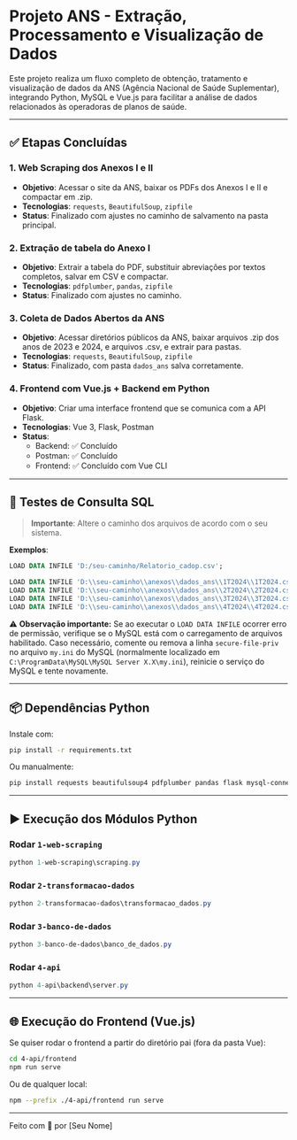 # Projeto ANS - Extração, Processamento e Visualização de Dados

Este projeto realiza um fluxo completo de obtenção, tratamento e visualização de dados da ANS (Agência Nacional de Saúde Suplementar), integrando Python, MySQL e Vue.js para facilitar a análise de dados relacionados às operadoras de planos de saúde.

---

## ✅ Etapas Concluídas

### 1. Web Scraping dos Anexos I e II

- **Objetivo**: Acessar o site da ANS, baixar os PDFs dos Anexos I e II e compactar em .zip.
- **Tecnologias**: `requests`, `BeautifulSoup`, `zipfile`
- **Status**: Finalizado com ajustes no caminho de salvamento na pasta principal.

### 2. Extração de tabela do Anexo I

- **Objetivo**: Extrair a tabela do PDF, substituir abreviações por textos completos, salvar em CSV e compactar.
- **Tecnologias**: `pdfplumber`, `pandas`, `zipfile`
- **Status**: Finalizado com ajustes no caminho.

### 3. Coleta de Dados Abertos da ANS

- **Objetivo**: Acessar diretórios públicos da ANS, baixar arquivos .zip dos anos de 2023 e 2024, e arquivos .csv, e extrair para pastas.
- **Tecnologias**: `requests`, `BeautifulSoup`, `zipfile`
- **Status**: Finalizado, com pasta `dados_ans` salva corretamente.

### 4. Frontend com Vue.js + Backend em Python

- **Objetivo**: Criar uma interface frontend que se comunica com a API Flask.
- **Tecnologias**: Vue 3, Flask, Postman
- **Status**:
  - Backend: ✅ Concluído
  - Postman: ✅ Concluído
  - Frontend: ✅ Concluído com Vue CLI

---

## 🧪 Testes de Consulta SQL

> **Importante**: Altere o caminho dos arquivos de acordo com o seu sistema.

**Exemplos**:
```sql
LOAD DATA INFILE 'D:/seu-caminho/Relatorio_cadop.csv';

LOAD DATA INFILE 'D:\\seu-caminho\\anexos\\dados_ans\\1T2024\\1T2024.csv';
LOAD DATA INFILE 'D:\\seu-caminho\\anexos\\dados_ans\\2T2024\\2T2024.csv';
LOAD DATA INFILE 'D:\\seu-caminho\\anexos\\dados_ans\\3T2024\\3T2024.csv';
LOAD DATA INFILE 'D:\\seu-caminho\\anexos\\dados_ans\\4T2024\\4T2024.csv';
```

⚠️ **Observação importante:**
Se ao executar o `LOAD DATA INFILE` ocorrer erro de permissão, verifique se o MySQL está com o carregamento de arquivos habilitado. Caso necessário, comente ou remova a linha `secure-file-priv` no arquivo `my.ini` do MySQL (normalmente localizado em `C:\ProgramData\MySQL\MySQL Server X.X\my.ini`), reinicie o serviço do MySQL e tente novamente.

---

## 📦 Dependências Python

Instale com:
```bash
pip install -r requirements.txt
```

Ou manualmente:
```bash
pip install requests beautifulsoup4 pdfplumber pandas flask mysql-connector-python python-dotenv
```

---

## ▶️ Execução dos Módulos Python

### Rodar `1-web-scraping`
```powershell
python 1-web-scraping\scraping.py
```

### Rodar `2-transformacao-dados`
```powershell
python 2-transformacao-dados\transformacao_dados.py
```

### Rodar `3-banco-de-dados`
```powershell
python 3-banco-de-dados\banco_de_dados.py
```

### Rodar `4-api`
```powershell
python 4-api\backend\server.py
```

---

## 🌐 Execução do Frontend (Vue.js)

Se quiser rodar o frontend a partir do diretório pai (fora da pasta Vue):
```bash
cd 4-api/frontend
npm run serve
```

Ou de qualquer local:
```bash
npm --prefix ./4-api/frontend run serve
```

---

Feito com 💙 por [Seu Nome]

